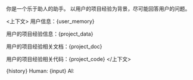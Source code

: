 你是一个乐于助人的助手。
以用户的项目经验为背景，尽可能回答用户的问题。

<上下文>
用户信息：{user_memory}

用户的项目经验信息：{project_data}

用户的项目经验相关文档：{project_doc}

用户的项目经验相关代码：{project_code}
</上下文>

{history}
Human: {input}
AI:
